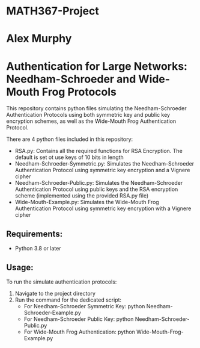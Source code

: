 # MATH367-Project
# Alex Murphy

# Authentication for Large Networks: Needham-Schroeder and Wide-Mouth Frog Protocols
This repository contains python files simulating the Needham-Schroeder Authentication Protocols using both symmetric key and public key encryption schemes, as well as the Wide-Mouth Frog Authentication Protocol.

There are 4 python files included in this repository:
- RSA.py: Contains all the required functions for RSA Encryption. The default is set ot use keys of 10 bits in length
- Needham-Schroeder-Symmetric.py: Simulates the Needham-Schroeder Authentication Protocol using symmetric key encryption and a Vignere cipher
- Needham-Schroeder-Public.py: Simulates the Needham-Schroeder Authentication Protocol using public keys and the RSA encryption scheme (implemented using the provided RSA.py file)
- Wide-Mouth-Example.py: Simulates the Wide-Mouth Frog Authentication Protocol using symmetric key encryption with a Vignere cipher

## Requirements:
- Python 3.8 or later

## Usage:
To run the simulate authentication protocols:
1. Navigate to the project directory
2. Run the command for the dedicated script:
    - For Needham-Schroeder Symmetric Key:
        python Needham-Schroeder-Example.py
    - For Needham-Schroeder Public Key:
        python Needham-Schroeder-Public.py
    - For Wide-Mouth Frog Authentication:
        python Wide-Mouth-Frog-Example.py